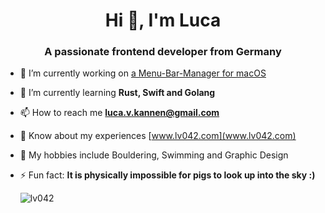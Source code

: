 <h1 align="center">Hi 👋, I'm Luca</h1>
<h3 align="center">A passionate frontend developer from Germany</h3>

- 🔭 I’m currently working on [a Menu-Bar-Manager for macOS](https://github.com/lv042/Cocoa-Menu-Bar-Manager)

- 🌱 I’m currently learning **Rust, Swift and Golang**

- 📫 How to reach me **luca.v.kannen@gmail.com**

- 📄 Know about my experiences [www.lv042.com](www.lv042.com)

- 💚 My hobbies include Bouldering, Swimming and Graphic Design

- ⚡ Fun fact: **It is physically impossible for pigs to look up into the sky :)**

  <p><img align="center" src="https://github-readme-streak-stats.herokuapp.com/?user=lv042&" alt="lv042" /></p>
